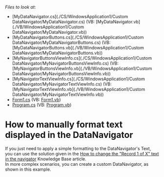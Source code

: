 <!-- default file list -->
*Files to look at*:

* [MyDataNavigator.cs](./CS/WindowsApplication1/Custom DataNavigator/MyDataNavigator.cs) (VB: [MyDataNavigator.vb](./VB/WindowsApplication1/Custom DataNavigator/MyDataNavigator.vb))
* [MyDataNavigatorButtons.cs](./CS/WindowsApplication1/Custom DataNavigator/MyDataNavigatorButtons.cs) (VB: [MyDataNavigatorButtons.vb](./VB/WindowsApplication1/Custom DataNavigator/MyDataNavigatorButtons.vb))
* [MyNavigatorButtonsViewInfo.cs](./CS/WindowsApplication1/Custom DataNavigator/MyNavigatorButtonsViewInfo.cs) (VB: [MyNavigatorButtonsViewInfo.vb](./VB/WindowsApplication1/Custom DataNavigator/MyNavigatorButtonsViewInfo.vb))
* [MyNavigatorTextViewInfo.cs](./CS/WindowsApplication1/Custom DataNavigator/MyNavigatorTextViewInfo.cs) (VB: [MyNavigatorTextViewInfo.vb](./VB/WindowsApplication1/Custom DataNavigator/MyNavigatorTextViewInfo.vb))
* [Form1.cs](./CS/WindowsApplication1/Form1.cs) (VB: [Form1.vb](./VB/WindowsApplication1/Form1.vb))
* [Program.cs](./CS/WindowsApplication1/Program.cs) (VB: [Program.vb](./VB/WindowsApplication1/Program.vb))
<!-- default file list end -->
# How to manually format text displayed in the DataNavigator


<p>If you just need to apply a simple formatting to the DataNavigator's Text, you can use the solution given in the <a href="https://www.devexpress.com/Support/Center/p/A132">How to change the "Record 1 of X" text in the navigator</a> Knowledge Base article.<br />
In more complex scenarios, you can create a custom DataNavigator, as shown in this  example.</p>

<br/>


